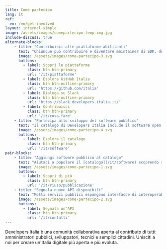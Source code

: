 ```yaml
---
title: Come partecipo
lang: it
ref:
  en: /en/get-involved
layout: internal-simple
image: /assets/images/comepartecipo-temp-img.jpg
include-discuss: true
alternate-blocks:
    - title: "Contribuisci alle piattaforme abilitanti"
      text: "Chiunque può contribuire e diventare maintainer di SDK, documentazione, esempi di codice. Hai sviluppato nuove integrazioni, librerie o connettori per linguaggi o tecnologie attualmente non presenti? Contattaci per portarli in Developers Italia. Vuoi entrare in contatto in tempo reale con gli altri sviluppatori e migliorare le risorse esistenti? Contattali su GitHub o su Slack."
      image: /assets/images/come-partecipo-3.svg
      buttons:
        - label: Scopri le piattaforme
          class: btn btn-primary
          url: '/it/piattaforme'
        - label: Esplora GitHub Italia
          class: btn btn-outline-primary
          url: 'https://github.com/italia'
        - label: Dialoga su Slack
          class: btn btn-outline-primary
          url: 'https://slack.developers.italia.it/'
        - label: Contribuisci
          class: btn btn-primary
          url: '/it/cosa-fare'
    - title: "Partecipa allo sviluppo del software pubblico"
      text: "Il catalogo di Developers Italia include il software open source usato o rilasciato dalla Pubblica Amministrazione. Tutti possono contribuire: scopri bug e problemi di sicurezza, o proponi miglioramenti e nuove funzioni. Da oggi i servizi pubblici digitali possono contare anche sul tuo aiuto."
      image: /assets/images/come-partecipo-4.svg
      buttons:
        - label: Esplora il catalogo
          class: btn btn-primary
          url: '/it/software'
pair-blocks:
    - title: "Aggiungi software pubblico al catalogo"
      text: "Aiutaci a popolare il [catalogo](/it/software) scoprendo software rilasciato in open source dalla Pubblica Amministrazione, o software open source di terze parti destinato al settore pubblico: aiutando i maintainer ad inserire un file `publiccode.yml` nei loro repositori permetterai al crawler di Developers Italia di scoprirli."
      image: /assets/images/come-partecipo-1.svg
      buttons:
        - label: Scopri di più
          class: btn btn-primary
          url: '/it/riuso/pubblicazione'
    - title: "Segnala nuove API disponibili"
      text: "Molti servizi pubblici espongono interfacce di interoperabilità. Il [catalogo](/it/api) di Developers Italia ha l'obiettivo di censirle tutte ed offrirle agli sviluppatori che vogliano immaginare nuovi servizi integrati. Se sei a conoscenza di API non ancora censite, o la stai creando tu stesso, inviaci una segnalazione!"
      image: /assets/images/come-partecipo-2.svg
      buttons:
        - label: Segnala un'API
          class: btn btn-primary
          url: '/it/contatti'
---
```


Developers Italia è una comunità collaborativa aperta al contributo di tutti: amministratori pubblici, sviluppatori, tecnici e semplici cittadini. Unisciti a noi per creare un'Italia digitale più aperta e più evoluta.



